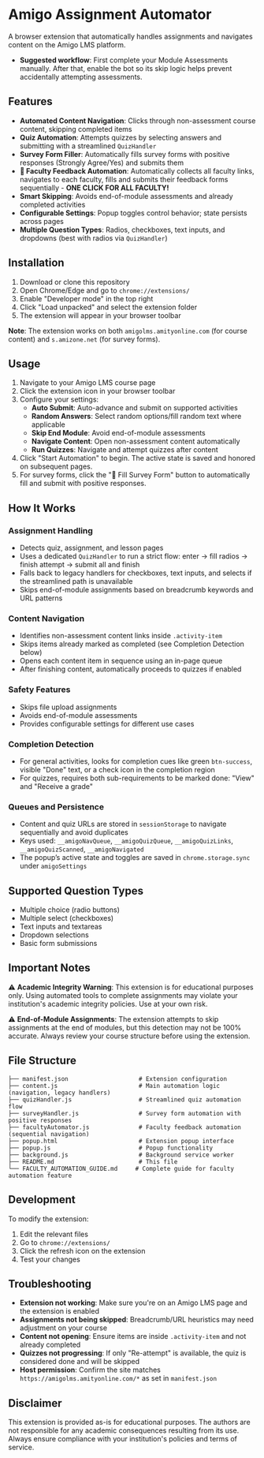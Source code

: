 # Amigo Assignment Automator

A browser extension that automatically handles assignments and navigates content on the Amigo LMS platform.

- **Suggested workflow**: First complete your Module Assessments manually. After that, enable the bot so its skip logic helps prevent accidentally attempting assessments.

## Features

- **Automated Content Navigation**: Clicks through non-assessment course content, skipping completed items
- **Quiz Automation**: Attempts quizzes by selecting answers and submitting with a streamlined `QuizHandler`
- **Survey Form Filler**: Automatically fills survey forms with positive responses (Strongly Agree/Yes) and submits them
- **🚀 Faculty Feedback Automation**: Automatically collects all faculty links, navigates to each faculty, fills and submits their feedback forms sequentially - **ONE CLICK FOR ALL FACULTY!**
- **Smart Skipping**: Avoids end-of-module assessments and already completed activities
- **Configurable Settings**: Popup toggles control behavior; state persists across pages
- **Multiple Question Types**: Radios, checkboxes, text inputs, and dropdowns (best with radios via `QuizHandler`)

## Installation

1. Download or clone this repository
2. Open Chrome/Edge and go to `chrome://extensions/`
3. Enable "Developer mode" in the top right
4. Click "Load unpacked" and select the extension folder
5. The extension will appear in your browser toolbar

**Note**: The extension works on both `amigolms.amityonline.com` (for course content) and `s.amizone.net` (for survey forms).

## Usage

1. Navigate to your Amigo LMS course page
2. Click the extension icon in your browser toolbar
3. Configure your settings:
   - **Auto Submit**: Auto-advance and submit on supported activities
   - **Random Answers**: Select random options/fill random text where applicable
   - **Skip End Module**: Avoid end-of-module assessments
   - **Navigate Content**: Open non-assessment content automatically
   - **Run Quizzes**: Navigate and attempt quizzes after content
4. Click "Start Automation" to begin. The active state is saved and honored on subsequent pages.
5. For survey forms, click the "📝 Fill Survey Form" button to automatically fill and submit with positive responses.

## How It Works

### Assignment Handling
- Detects quiz, assignment, and lesson pages
- Uses a dedicated `QuizHandler` to run a strict flow: enter → fill radios → finish attempt → submit all and finish
- Falls back to legacy handlers for checkboxes, text inputs, and selects if the streamlined path is unavailable
- Skips end-of-module assignments based on breadcrumb keywords and URL patterns

### Content Navigation
- Identifies non-assessment content links inside `.activity-item`
- Skips items already marked as completed (see Completion Detection below)
- Opens each content item in sequence using an in-page queue
- After finishing content, automatically proceeds to quizzes if enabled

### Safety Features
- Skips file upload assignments
- Avoids end-of-module assessments
- Provides configurable settings for different use cases

### Completion Detection
- For general activities, looks for completion cues like green `btn-success`, visible "Done" text, or a check icon in the completion region
- For quizzes, requires both sub-requirements to be marked done: "View" and "Receive a grade"

### Queues and Persistence
- Content and quiz URLs are stored in `sessionStorage` to navigate sequentially and avoid duplicates
- Keys used: `__amigoNavQueue`, `__amigoQuizQueue`, `__amigoQuizLinks`, `__amigoQuizScanned`, `__amigoNavigated`
- The popup’s active state and toggles are saved in `chrome.storage.sync` under `amigoSettings`

## Supported Question Types

- Multiple choice (radio buttons)
- Multiple select (checkboxes)
- Text inputs and textareas
- Dropdown selections
- Basic form submissions

## Important Notes

⚠️ **Academic Integrity Warning**: This extension is for educational purposes only. Using automated tools to complete assignments may violate your institution's academic integrity policies. Use at your own risk.

⚠️ **End-of-Module Assignments**: The extension attempts to skip assignments at the end of modules, but this detection may not be 100% accurate. Always review your course structure before using the extension.


## File Structure

```
├── manifest.json                    # Extension configuration
├── content.js                       # Main automation logic (navigation, legacy handlers)
├── quizHandler.js                   # Streamlined quiz automation flow
├── surveyHandler.js                 # Survey form automation with positive responses
├── facultyAutomator.js              # Faculty feedback automation (sequential navigation)
├── popup.html                       # Extension popup interface
├── popup.js                         # Popup functionality
├── background.js                    # Background service worker
├── README.md                        # This file
└── FACULTY_AUTOMATION_GUIDE.md     # Complete guide for faculty automation feature
```

## Development

To modify the extension:

1. Edit the relevant files
2. Go to `chrome://extensions/`
3. Click the refresh icon on the extension
4. Test your changes

## Troubleshooting

- **Extension not working**: Make sure you're on an Amigo LMS page and the extension is enabled
- **Assignments not being skipped**: Breadcrumb/URL heuristics may need adjustment on your course
- **Content not opening**: Ensure items are inside `.activity-item` and not already completed
- **Quizzes not progressing**: If only "Re-attempt" is available, the quiz is considered done and will be skipped
- **Host permission**: Confirm the site matches `https://amigolms.amityonline.com/*` as set in `manifest.json`

## Disclaimer

This extension is provided as-is for educational purposes. The authors are not responsible for any academic consequences resulting from its use. Always ensure compliance with your institution's policies and terms of service.